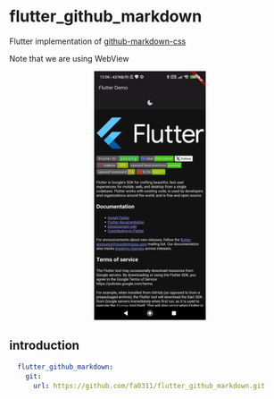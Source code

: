 # flutter_github_markdown

Flutter implementation of [github-markdown-css](https://github.com/sindresorhus/github-markdown-css)

Note that we are using WebView


<div align="center">
  <picture>
    <img alt="icon" src="image/README/1710040044340.jpg" width="200px">
  </picture>
</div>




## introduction

```yaml
  flutter_github_markdown:
    git:
      url: https://github.com/fa0311/flutter_github_markdown.git
```